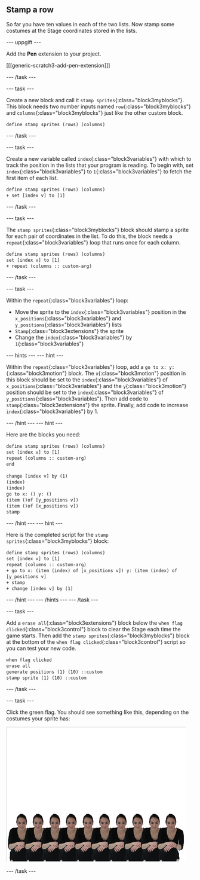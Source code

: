 ## Stamp a row

So far you have ten values in each of the two lists. Now stamp some costumes at the Stage coordinates stored in the lists.

\--- uppgift \---

Add the **Pen** extension to your project.

[[[generic-scratch3-add-pen-extension]]]

\--- /task \---

\--- task \---

Create a new block and call it `stamp sprites`{:class="block3myblocks"}. This block needs two number inputs named `row`{:class="block3myblocks"} and `columns`{:class="block3myblocks"} just like the other custom block.

```blocks3
define stamp sprites (rows) (columns)
```

\--- /task \---

\--- task \---

Create a new variable called `index`{:class="block3variables"} with which to track the position in the lists that your program is reading. To begin with, set `index`{:class="block3variables"} to `1`{:class="block3variables"} to fetch the first item of each list.

```blocks3
define stamp sprites (rows) (columns)
+ set [index v] to [1]
```

\--- /task \---

\--- task \---

The `stamp sprites`{:class="block3myblocks"} block should stamp a sprite for each pair of coordinates in the list. To do this, the block needs a `repeat`{:class="block3variables"} loop that runs once for each column.

```blocks3
define stamp sprites (rows) (columns)
set [index v] to [1]
+ repeat (columns :: custom-arg)
```

\--- /task \---

\--- task \---

Within the `repeat`{:class="block3variables"} loop:

- Move the sprite to the `index`{:class="block3variables"} position in the `x_positions`{:class="block3variables"} and `y_positions`{:class="block3variables"} lists
- `Stamp`{:class="block3extensions"} the sprite
- Change the `index`{:class="block3variables"} by `1`{:class="block3variables"}

\--- hints \--- \--- hint \---

Within the `repeat`{:class="block3variables"} loop, add a `go to x: y:`{:class="block3motion"} block. The `x`{:class="block3motion"} position in this block should be set to the `index`{:class="block3variables"} of `x_positions`{:class="block3variables"} and the `y`{:class="block3motion"} position should be set to the `index`{:class="block3variables"} of `y_positions`{:class="block3variables"}. Then add code to `stamp`{:class="block3extensions"} the sprite. Finally, add code to increase `index`{:class="block3variables"} by 1.

\--- /hint \--- \--- hint \---

Here are the blocks you need:

```blocks3
define stamp sprites (rows) (columns)
set [index v] to [1]
repeat (columns :: custom-arg)
end

change [index v] by (1)
(index) 
(index) 
go to x: () y: ()
(item ()of [y_positions v])
(item ()of [x_positions v])
stamp
```

\--- /hint \--- \--- hint \---

Here is the completed script for the `stamp sprites`{:class="block3myblocks"} block:

```blocks3
define stamp sprites (rows) (columns)
set [index v] to [1]
repeat (columns :: custom-arg)
+ go to x: (item (index) of [x_positions v]) y: (item (index) of [y_positions v]
+ stamp
+ change [index v] by (1)
```

\--- /hint \--- \--- /hints \--- \--- /task \---

\--- task \---

Add a `erase all`{:class="block3extensions"} block below the `when flag clicked`{:class="block3control"} block to clear the Stage each time the game starts. Then add the `stamp sprites`{:class="block3myblocks"} block at the bottom of the `when flag clicked`{:class="block3control"} script so you can test your new code.

```blocks3
when flag clicked
erase all
generate positions (1) (10) ::custom
stamp sprite (1) (10) ::custom
```

\--- /task \---

\--- task \---

Click the green flag. You should see something like this, depending on the costumes your sprite has:

![stamped sprites](images/stamped_sprites.png)

\--- /task \---